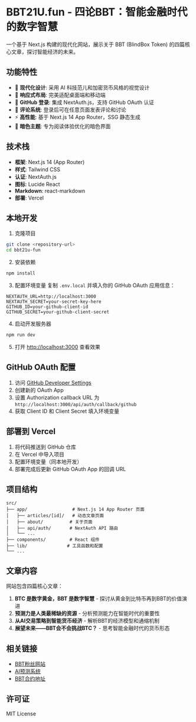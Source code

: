 # BBT21U.fun - 四论BBT：智能金融时代的数字智慧

一个基于 Next.js 构建的现代化网站，展示关于 BBT (BlindBox Token) 的四篇核心文章，探讨智能经济的未来。

## 功能特性

- 🎨 **现代化设计**: 采用 AI 科技范儿和加密货币风格的视觉设计
- 📱 **响应式布局**: 完美适配桌面端和移动端
- 🔐 **GitHub 登录**: 集成 NextAuth.js，支持 GitHub OAuth 认证
- 💬 **评论系统**: 登录后可在任意页面发表评论和讨论
- ⚡ **高性能**: 基于 Next.js 14 App Router，SSG 静态生成
- 🌙 **暗色主题**: 专为阅读体验优化的暗色界面

## 技术栈

- **框架**: Next.js 14 (App Router)
- **样式**: Tailwind CSS
- **认证**: NextAuth.js
- **图标**: Lucide React
- **Markdown**: react-markdown
- **部署**: Vercel

## 本地开发

1. 克隆项目
```bash
git clone <repository-url>
cd bbt21u-fun
```

2. 安装依赖
```bash
npm install
```

3. 配置环境变量
复制 `.env.local` 并填入你的 GitHub OAuth 应用信息：
```env
NEXTAUTH_URL=http://localhost:3000
NEXTAUTH_SECRET=your-secret-key-here
GITHUB_ID=your-github-client-id
GITHUB_SECRET=your-github-client-secret
```

4. 启动开发服务器
```bash
npm run dev
```

5. 打开 [http://localhost:3000](http://localhost:3000) 查看效果

## GitHub OAuth 配置

1. 访问 [GitHub Developer Settings](https://github.com/settings/applications/new)
2. 创建新的 OAuth App
3. 设置 Authorization callback URL 为 `http://localhost:3000/api/auth/callback/github`
4. 获取 Client ID 和 Client Secret 填入环境变量

## 部署到 Vercel

1. 将代码推送到 GitHub 仓库
2. 在 Vercel 中导入项目
3. 配置环境变量（同本地开发）
4. 部署完成后更新 GitHub OAuth App 的回调 URL

## 项目结构

```
src/
├── app/                 # Next.js 14 App Router 页面
│   ├── articles/[id]/   # 动态文章页面
│   ├── about/          # 关于页面
│   ├── api/auth/       # NextAuth API 路由
│   └── ...
├── components/         # React 组件
├── lib/               # 工具函数和配置
└── ...
```

## 文章内容

网站包含四篇核心文章：

1. **BTC 是数字黄金，BBT 是数字智慧** - 探讨从黄金到比特币再到BBT的价值演进
2. **预测力是人类最稀缺的资源** - 分析预测能力在智能时代的重要性
3. **从AI交易策略到智能货币经济** - 解析BBT的经济模型和通缩机制
4. **展望未来——BBT会不会挑战BTC？** - 思考智能金融时代的货币形态

## 相关链接

- [BBT粉丝网站](https://bbtfans.club/)
- [AI预测系统](https://123456btc.com/)
- [BBT合约地址](https://solscan.io/token/3s4AK2x2nGkKP8ZADbcKuhdPr3coSuh1XnwZEzWgpump)

## 许可证

MIT License
